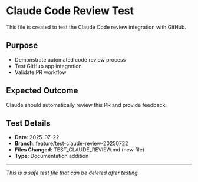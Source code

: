 # Claude Code Review Test

This file is created to test the Claude Code review integration with GitHub.

## Purpose
- Demonstrate automated code review process
- Test GitHub app integration
- Validate PR workflow

## Expected Outcome
Claude should automatically review this PR and provide feedback.

## Test Details
- **Date**: 2025-07-22
- **Branch**: feature/test-claude-review-20250722
- **Files Changed**: TEST_CLAUDE_REVIEW.md (new file)
- **Type**: Documentation addition

---
*This is a safe test file that can be deleted after testing.*